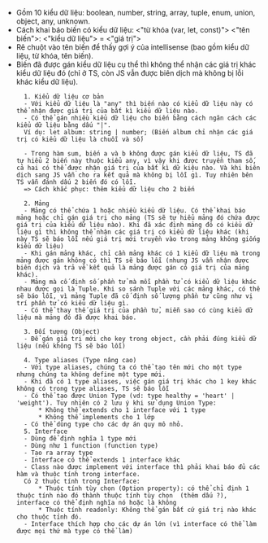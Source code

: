 <!-- Kiểu dữ liệu trong TS -->

- Gồm 10 kiểu dữ liệu: boolean, number, string, array, tuple, enum, union, object, any, unknown.
- Cách khai báo biến có kiểu dữ liệu: <"từ khóa (var, let, const)"> <"tên biến">: <"kiểu dữ liệu"> = <"giá trị">
- Rê chuột vào tên biến để thấy gợi ý của intellisense (bao gồm kiểu dữ liệu, từ khóa, tên biến).
- Biến đã được gán kiểu dữ liệu cụ thể thì không thể nhận các giá trị khác kiểu dữ liệu đó (chỉ ở TS, còn JS vẫn được biên dịch mà không bị lỗi khác kiểu dữ liệu).
    <!--  -->
        1. Kiểu dữ liệu cơ bản
        - Với kiểu dữ liệu là "any" thì biến nào có kiểu dữ liệu này có thể nhận được giá trị của bất kì kiểu dữ liệu nào.
        - Có thể gán nhiều kiểu dữ liệu cho biến bằng cách ngăn cách các kiểu dữ liệu bằng dấu "|".
        Ví dụ: let album: string | number; (Biến album chỉ nhận các giá trị có kiểu dữ liệu là chuỗi và số)
    <!-- Giải thích các ví dụ  -->
    <!-- Ví dụ 2 -->
        - Trong hàm sum, biến a và b không được gán kiểu dữ liệu, TS đã tự hiểu 2 biến này thuộc kiểu any, vì vậy khi được truyền tham số, cả hai có thể được nhận giá trị của bất kì dữ kiệu nào. Và khi biên dịch sang JS vẫn cho ra kết quả mà không bị lỗi gì. Tuy nhiên bên TS vẫn đánh dấu 2 biến đó có lỗi.
        => Cách khắc phục: thêm kiểu dữ liệu cho 2 biến
    <!--  -->
        2. Mảng
        - Mảng có thể chứa 1 hoặc nhiều kiểu dữ liệu. Có thể khai báo mảng hoặc chỉ gán giá trị cho mảng (TS sẽ tự hiểu mảng đó chứa được giá trị của kiểu dữ liệu nào). Khi đã xác định mảng đó có kiểu dữ liệu gì thì không thể nhận các giá trị có kiểu dữ liệu khác (khi này TS sẽ báo lỗi nếu giá trị mới truyền vào trong mảng không giống kiểu dữ liệu)
        - Khi gán mảng khác, chỉ cần mảng khác có 1 kiểu dữ liệu mà trong mảng được gán không có thì TS sẽ báo lỗi (nhung JS vẫn nhận được biên dịch và trả về kết quả là mảng được gán có giá trị của mảng khác).
        - Mảng mà cố định số phần tử mà mỗi phần tử có kiểu dữ liệu khác nhau được gọi là Tuple. Khi so sánh Tuple với các mảng khác, có thể sẽ báo lỗi, vì mảng Tuple đã cố định số lượng phần tử cũng như vị trí phần tử có kiểu dữ liệu gì.
        - Có thể thay thế giá trị của phần tử, miễn sao có cùng kiểu dữ liệu mà mảng đó đã được khai báo.
    <!--  -->
        3. Đối tượng (Object)
        - Để gán giá trị mới cho key trong object, cần phải đúng kiểu dữ liệu (nếu không TS sẽ báo lỗi)
    <!--  -->
        4. Type aliases (Type nâng cao)
        - Với type aliases, chúng ta có thể tạo tên mới cho một type nhưng chúng ta không define một type mới.
        - Khi đã có 1 type aliases, việc gán giá trị khác cho 1 key khác không có trong type aliases, TS sẽ báo lỗi
        - Có thể tạo được Union Type (vd: type healthy = 'heart' | 'weight'). Tuy nhiên có 2 lưu ý khi sử dụng Union Type:
            * Không thể extends cho 1 interface với 1 type
            * Không thể implements cho 1 lớp
        - Có thể dùng type cho các dự án quy mô nhỏ.
        5. Interface
        - Dùng để định nghĩa 1 type mới
        - Dùng như 1 function (function type)
        - Tạo ra array type
        - Interface có thể extends 1 interface khác
        - Class nào được implement với interface thì phải khai báo đủ các hàm và thuộc tính trong interface.
        Có 2 thuộc tính trong Interface:
            * Thuộc tính tùy chọn (Option property): có thể chỉ định 1 thuộc tính nào đó thành thuộc tính tùy chọn  (thêm dấu ?), interface có thể định nghĩa nó hoặc là không
            * Thuộc tính readonly: Không thể gán bất cứ giá trị nào khác cho thuộc tính đó.
        - Interface thích hợp cho các dự án lớn (vì interface có thể làm được mọi thứ mà type có thể làm)
